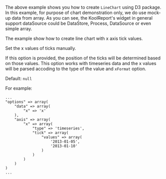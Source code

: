 The above example shows you how to create `LineChart` using D3 package. In this example, for purpose of chart demonstration only, we do use mock-up data from array. As you can see, the KoolReport's widget in general support dataSource could be DataStore, Process, DataSource or even simple array.

The example show how to create line chart with x axis tick values.

Set the x values of ticks manually.

If this option is provided, the position of the ticks will be determined based on those values. This option works with timeseries data and the x values will be parsed accoding to the type of the value and `xFormat` option.

Default: `null`

For example:

    ...
    "options" => array(
        "data" => array(
            "x" => 'x'
        ),
        "axis" => array(
            "x" => array(
                "type" => 'timeseries',
                "tick" => array(
                    "values" => array(
                        '2013-01-05',
                        '2013-01-10'
                    )
                )
            )
        )
    )
    ...
